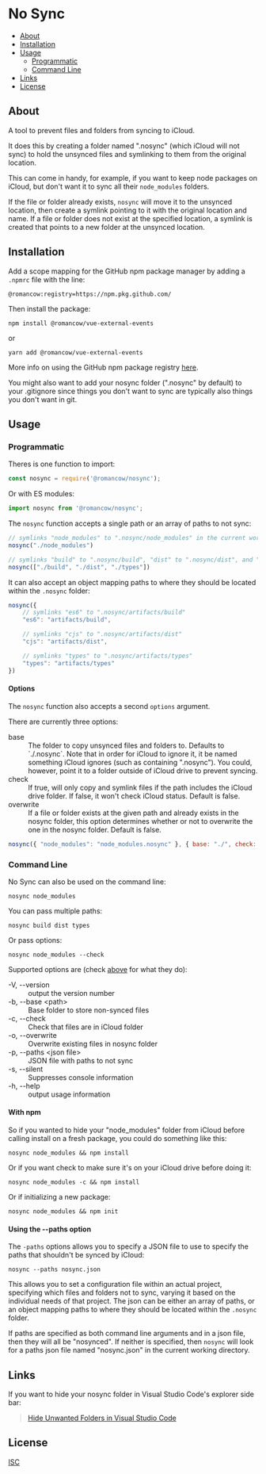 
#	No Sync
- [About](#About)
- [Installation](#Installation)
- [Usage](#Usage)
	- [Programmatic](#Programmatic)
	- [Command Line](#Command-Line)
- [Links](#Links)
- [License](#License)

## About

A tool to prevent files and folders from syncing to iCloud.

It does this by creating a folder named ".nosync" (which iCloud will not sync) to hold the unsynced files
and symlinking to them from the original location.

This can come in handy, for example, if you want to keep node packages on iCloud, but don't want it to sync
all their `node_modules` folders.

If the file or folder already exists, `nosync` will move it to the unsynced location, then create a
symlink pointing to it with the original location and name. If a file or folder does not exist at the
specified location, a symlink is created that points to a new folder at the unsynced location.

## Installation

Add a scope mapping for the GitHub npm package manager by adding a `.npmrc` file with the line:

	@romancow:registry=https://npm.pkg.github.com/

Then install the package:

	npm install @romancow/vue-external-events

or

	yarn add @romancow/vue-external-events

More info on using the GitHub npm package registry [here](https://help.github.com/en/articles/configuring-npm-for-use-with-github-package-registry#installing-a-package).

You might also want to add your nosync folder (".nosync" by default) to your .gitignore since things you
don't want to sync are typically also things you don't want in git.

## Usage

### Programmatic

Theres is one function to import:
```javascript
const nosync = require('@romancow/nosync');
```

Or with ES modules:
```javascript
import nosync from '@romancow/nosync';
```

The `nosync` function accepts a single path or an array of paths to not sync:
```javascript
// symlinks "node_modules" to ".nosync/node_modules" in the current working directory
nosync("./node_modules")

// symlinks "build" to ".nosync/build", "dist" to ".nosync/dist", and "types" to ".nosync/types"
nosync(["./build", "./dist", "./types"])
```

It can also accept an object mapping paths to where they should be located within
the `.nosync` folder:
```javascript
nosync({
	// symlinks "es6" to ".nosync/artifacts/build"
	"es6": "artifacts/build",

	// symlinks "cjs" to ".nosync/artifacts/dist"
	"cjs": "artifacts/dist",

	// symlinks "types" to ".nosync/artifacts/types"
	"types": "artifacts/types"
})
```

#### Options

The `nosync` function also accepts a second `options` argument.

There are currently three options:

<dl>
	<dt>base</dt>
	<dd>The folder to copy unsynced files and folders to. Defaults to `./.nosync`. Note that in order for
	iCloud to ignore it, it be named something iCloud ignores (such as containing ".nosync"). You could,
	however, point it to a folder outside of iCloud drive to prevent syncing.</dd>
	<dt>check</dt>
	<dd>If true, will only copy and symlink files if the path includes the iCloud drive folder. If false,
	it won't check iCloud status. Default is false.</dd>
	<dt>overwrite</dt>
	<dd>If a file or folder exists at the given path and already exists in the nosync folder, this option
	determines whether or not to overwrite the one in the nosync folder. Default is false.</dd>
</dl>

```javascript
nosync({ "node_modules": "node_modules.nosync" }, { base: "./", check: true, overwrite: true })
```

### Command Line

No Sync can also be used on the command line:

	nosync node_modules

You can pass multiple paths:

	nosync build dist types

Or pass options:

	nosync node_modules --check

Supported options are (check [above](#Options) for what they do):

<dl>
	<dt>-V, --version</dt>
	<dd>output the version number</dd>
	<dt>-b, --base &ltpath&gt</dt>
	<dd>Base folder to store non-synced files</dd>
	<dt>-c, --check</dt>
	<dd>Check that files are in iCloud folder</dd>
	<dt>-o, --overwrite</dt>
	<dd>Overwrite existing files in nosync folder</dd>
	<dt>-p, --paths &ltjson file&gt</dt>
	<dd>JSON file with paths to not sync</dd>
	<dt>-s, --silent</dt>
	<dd>Suppresses console information</dd>
	<dt>-h, --help</dt>
	<dd>output usage information</dd>
</dl>

#### With npm

So if you wanted to hide your "node_modules" folder from iCloud before calling install on a fresh package,
you could do something like this:

	nosync node_modules && npm install

Or if you want check to make sure it's on your iCloud drive before doing it:

	nosync node_modules -c && npm install

Or if initializing a new package:

	nosync node_modules && npm init

#### Using the --paths option

The `-paths` options allows you to specify a JSON file to use to specify the paths that shouldn't be
synced by iCloud:

	nosync --paths nosync.json

This allows you to set a configuration file within an actual project, specifying which files and folders
not to sync, varying it based on the individual needs of that project. The json can be either an array of
paths, or an object mapping paths to where they should be located within the `.nosync` folder.

If paths are specified as both command line arguments and in a json file, then they will all be "nosynced".
If neither is specified, then `nosync` will look for a paths json file named "nosync.json" in the current
working directory.

## Links

If you want to hide your nosync folder in Visual Studio Code's explorer side bar:

> [Hide Unwanted Folders in Visual Studio Code](https://medium.com/@m3lles/how-to-hide-unwanted-folders-and-files-in-visual-studio-code-2bb0f39c4251)

## License

[ISC](https://opensource.org/licenses/ISC)
